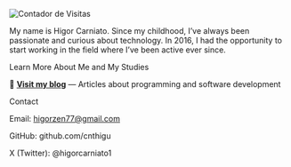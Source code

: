 ![Contador de Visitas](https://komarev.com/ghpvc/?username=cnthigu&color=blue&style=flat-square)

My name is Higor Carniato.
Since my childhood, I’ve always been passionate and curious about technology. In 2016, I had the opportunity to start working in the field where I’ve been active ever since.

Learn More About Me and My Studies

🔗 **[Visit my blog](https://cnthigu.github.io/)**
 — Articles about programming and software development

Contact

Email: higorzen77@gmail.com

GitHub: github.com/cnthigu

X (Twitter): @higorcarniato1
